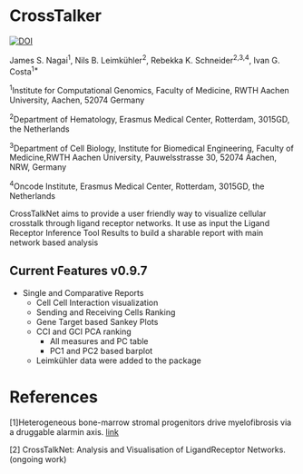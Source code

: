 # CrossTalker
[![DOI](https://zenodo.org/badge/329572127.svg)](https://zenodo.org/badge/latestdoi/329572127)


James S. Nagai<sup>1</sup>,
Nils B. Leimkühler<sup>2</sup>,
Rebekka K. Schneider<sup>2,3,4</sup>,
Ivan G. Costa<sup>1*</sup>



<sup>1</sup>Institute for Computational Genomics, Faculty of Medicine, RWTH Aachen University, Aachen, 52074 Germany

<sup>2</sup>Department of Hematology, Erasmus Medical Center, Rotterdam, 3015GD, the Netherlands

<sup>3</sup>Department of Cell Biology, Institute for Biomedical Engineering, Faculty of Medicine,RWTH Aachen University, Pauwelsstrasse 30, 52074 Aachen, NRW, Germany

<sup>4</sup>Oncode Institute, Erasmus Medical Center, Rotterdam, 3015GD, the Netherlands




CrossTalkNet aims to provide a user friendly way to visualize cellular crosstalk through ligand receptor networks. It use as input the Ligand Receptor Inference Tool Results to build a sharable report with main network based analysis


## Current Features v0.9.7
- Single and Comparative Reports
   - Cell Cell Interaction visualization
   - Sending and Receiving Cells Ranking
   - Gene Target based Sankey Plots
   - CCI and GCI PCA ranking
      - All measures and PC table
      - PC1 and PC2 based barplot
   - Leimkühler data were added to the package





# References

[1]Heterogeneous bone-marrow stromal progenitors drive myelofibrosis via a druggable alarmin axis. [link](https://www.cell.com/cell-stem-cell/fulltext/S1934-5909(20)30542-7#secsectitle0115)

[2] CrossTalkNet: Analysis and Visualisation of LigandReceptor Networks. (ongoing work)

